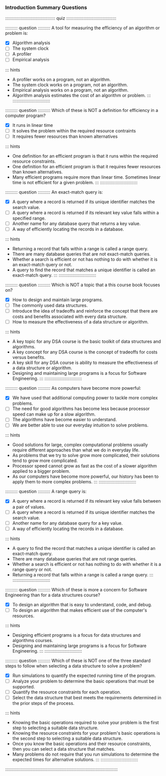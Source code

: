 
### Introduction Summary Questions

:::::::::::::::::::::::::::::::::::::::: quiz ::::::::::::::::::::::::::::::::::::::::

:::::::::: question ::::::::::
A tool for measuring the efficiency of an algorithm or problem is:

- [x] Algorithm analysis
- [ ] The system clock
- [ ] A profiler
- [ ] Empirical analysis

::: hints
- A profiler works on a program, not an algorithm.
- The system clock works on a program, not an algorithm.
- Empirical analysis works on a program, not an algorithm.
- Algorithm analysis estimates the cost of an algorithm or problem.
:::
::::::::::::::::::::::::::::::



:::::::::: question ::::::::::
Which of these is NOT a definition for efficiency in a computer program?

- [x] It runs in linear time
- [ ] It solves the problem within the required resource contraints
- [ ] It requires fewer resources than known alternatives

::: hints
- One definition for an efficient program is that it runs within the required resource constraints.
- One definition for an efficient program is that it requires fewer resources than known alternatives.
- Many efficient programs require more than linear time. Sometimes linear time is not efficient for a given problem.
:::
::::::::::::::::::::::::::::::



:::::::::: question ::::::::::
An exact-match query is:

- [x] A query where a record is returned if its unique identifier matches the search value.
- [ ] A query where a record is returned if its relevant key value falls within a specified range.
- [ ] Another name for any database query that returns a key value.
- [ ] A way of efficiently locating the records in a database.

::: hints
- Returning a record that falls within a range is called a range query.
- There are many database queries that are not exact-match queries.
- Whether a search is efficient or not has nothing to do with whether it is an exact-match query or not.
- A query to find the record that matches a unique identifier is called an exact-match query.
:::
::::::::::::::::::::::::::::::



:::::::::: question ::::::::::
Which is NOT a topic that a this course book focuses on?

- [x] How to design and maintain large programs.
- [ ] The commonly used data structures.
- [ ] Introduce the idea of tradeoffs and reinforce the concept that there are costs and benefits associated with every data structure.
- [ ] How to measure the effectiveness of a data structure or algorithm.

::: hints
- A key topic for any DSA course is the basic toolkit of data structures and algorithms.
- A key concept for any DSA course is the concept of tradeoffs for costs versus benefits.
- A key skill for any DSA course is ability to measure the effectiveness of a data structure or algorithm.
- Designing and maintaining large programs is a focus for Software Engineering.
:::
::::::::::::::::::::::::::::::



:::::::::: question ::::::::::
As computers have become more powerful:

- [x] We have used that additional computing power to tackle more complex problems.
- [ ] The need for good algorithms has become less because processor speed can make up for a slow algorithm.
- [ ] The algorithms have become easier to understand.
- [ ] We are better able to use our everyday intuition to solve problems.

::: hints
- Good solutions for large, complex computational problems usually require different approaches than what we do in everyday life.
- As problems that we try to solve grow more complicated, their solutions tend to grow more complicated.
- Processor speed cannot grow as fast as the cost of a slower algorithm applied to a bigger problem.
- As our computers have become more powerful, our history has been to apply them to more complex problems.
:::
::::::::::::::::::::::::::::::



:::::::::: question ::::::::::
A range query is:

- [x] A query where a record is returned if its relevant key value falls between a pair of values.
- [ ] A query where a record is returned if its unique identifier matches the search value.
- [ ] Another name for any database query for a key value.
- [ ] A way of efficiently locating the records in a database.

::: hints
- A query to find the record that matches a unique identifier is called an exact-match query.
- There are many database queries that are not range queries.
-  Whether a search is efficient or not has nothing to do with whether it is a range query or not.
- Returning a record that falls within a range is called a range query.
:::
::::::::::::::::::::::::::::::



:::::::::: question ::::::::::
Which of these is more a concern for Software Engineering than for a data structures course?

- [x] To design an algorithm that is easy to understand, code, and debug.
- [ ] To design an algorithm that makes efficient use of the computer's resources.

::: hints
- Designing efficient programs is a focus for data structures and algorithms courses.
- Designing and maintaining large programs is a focus for Software Engineering.
:::
::::::::::::::::::::::::::::::



:::::::::: question ::::::::::
Which of these is NOT one of the three standard steps to follow when selecting a data structure to solve a problem?

- [x] Run simulations to quantify the expected running time of the program.
- [ ] Analyze your problem to determine the basic operations that must be supported.
- [ ] Quantify the resource constraints for each operation.
- [ ] Select the data structure that best meets the requirements determined in the prior steps of the process.

::: hints
- Knowing the basic operations required to solve your problem is the first step to selecting a suitable data structure.
- Knowing the resource constraints for your problem's basic operations is the second step to selecting a suitable data structure.
- Once you know the basic operations and their resource constraints, then you can select a data structure that matches.
- Many problems do not require that you run simulations to determine the expected times for alternative solutions.
:::
::::::::::::::::::::::::::::::

::::::::::::::::::::::::::::::::::::::::::::::::::::::::::::::::::::::::::::::::::::::::::


